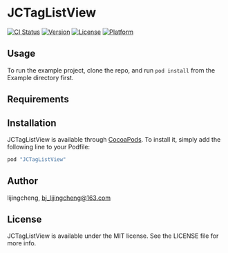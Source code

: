 # JCTagListView

[![CI Status](http://img.shields.io/travis/lijingcheng/JCTagListView.svg?style=flat)](https://travis-ci.org/lijingcheng/JCTagListView)
[![Version](https://img.shields.io/cocoapods/v/JCTagListView.svg?style=flat)](http://cocoapods.org/pods/JCTagListView)
[![License](https://img.shields.io/cocoapods/l/JCTagListView.svg?style=flat)](http://cocoapods.org/pods/JCTagListView)
[![Platform](https://img.shields.io/cocoapods/p/JCTagListView.svg?style=flat)](http://cocoapods.org/pods/JCTagListView)

## Usage

To run the example project, clone the repo, and run `pod install` from the Example directory first.

## Requirements

## Installation

JCTagListView is available through [CocoaPods](http://cocoapods.org). To install
it, simply add the following line to your Podfile:

```ruby
pod "JCTagListView"
```

## Author

lijingcheng, bj_lijingcheng@163.com

## License

JCTagListView is available under the MIT license. See the LICENSE file for more info.
